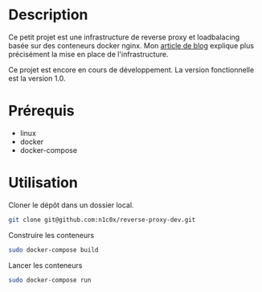 # Description
Ce petit projet est une infrastructure de reverse proxy et loadbalacing basée sur des conteneurs docker nginx. Mon [article de blog](https://foxblog.fr/repartition-de-charge-a-laide-de-nginx-et-docker/) explique plus précisément la mise en place de l'infrastructure. 

Ce projet est encore en cours de développement. La version fonctionnelle est la version 1.0.

# Prérequis

- linux
- docker
- docker-compose

# Utilisation

Cloner le dépôt dans un dossier local. 
```bash
git clone git@github.com:n1c0x/reverse-proxy-dev.git
```

Construire les conteneurs
```bash
sudo docker-compose build
```

Lancer les conteneurs
```bash
sudo docker-compose run
```